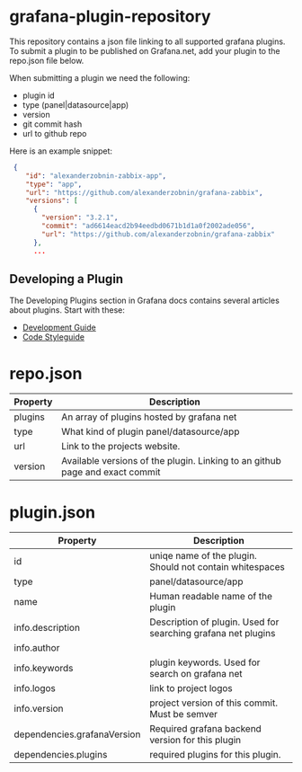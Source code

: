 # grafana-plugin-repository

This repository contains a json file linking to all supported grafana plugins. To submit a plugin to be published on Grafana.net, add your plugin to the repo.json file below.

When submitting a plugin we need the following:

- plugin id
- type (panel|datasource|app)
- version
- git commit hash
- url to github repo

Here is an example snippet:
```json
 {
    "id": "alexanderzobnin-zabbix-app",
    "type": "app",
    "url": "https://github.com/alexanderzobnin/grafana-zabbix",
    "versions": [
      {
        "version": "3.2.1",
        "commit": "ad6614eacd2b94eedbd0671b1d1a0f2002ade056",
        "url": "https://github.com/alexanderzobnin/grafana-zabbix"
      },
      ...
```
## Developing a Plugin

The Developing Plugins section in Grafana docs contains several articles about plugins. Start with these:

- [Development Guide](http://docs.grafana.org/plugins/developing/development/)
- [Code Styleguide](http://docs.grafana.org/plugins/developing/code-styleguide/)


# repo.json

| Property | Description |
| ------------- |-------------|
| plugins | An array of plugins hosted by grafana net |
| type | What kind of plugin panel/datasource/app |
| url | Link to the projects website. |
| version | Available versions of the plugin. Linking to an github page and exact commit |


# plugin.json

| Property | Description |
| ------------- |-------------|
| id | uniqe name of the plugin. Should not contain whitespaces |
| type | panel/datasource/app |
| name | Human readable name of the plugin |
| info.description | Description of plugin. Used for searching grafana net plugins |
| info.author | |
| info.keywords | plugin keywords. Used for search on grafana net|
| info.logos | link to project logos |
| info.version | project version of this commit. Must be semver |
| dependencies.grafanaVersion | Required grafana backend version for this plugin |
| dependencies.plugins | required plugins for this plugin. |